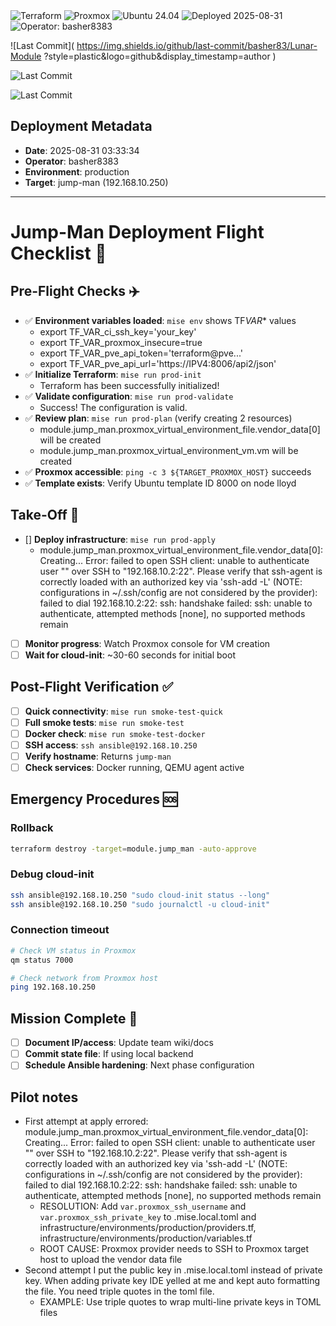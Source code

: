 <!-- Infrastructure Status Badges -->
<img src="https://img.shields.io/badge/Terraform-7B42BC?style=plastic&logo=terraform&logoColor=white" alt="Terraform" />
<img src="https://img.shields.io/badge/Proxmox-E57000?style=plastic&logo=proxmox&logoColor=white" alt="Proxmox" />
<img src="https://img.shields.io/badge/Ubuntu_24.04-E95420?style=plastic&logo=ubuntu&logoColor=white" alt="Ubuntu 24.04" />

<!-- Deployment Status -->
<img src="https://img.shields.io/badge/Deployed-2025--08--31-brightgreen?style=plastic&logo=github" alt="Deployed 2025-08-31" />
<img src="https://img.shields.io/badge/Operator-basher8383-blue?style=plastic&logo=github" alt="Operator: basher8383" />

<!-- Alternative: Markdown with line breaks for very long URLs -->

![Last Commit](
https://img.shields.io/github/last-commit/basher83/Lunar-Module
?style=plastic&logo=github&display_timestamp=author
)

<!-- Alternative: Simple HTML badge (most reliable) -->
<img src="https://img.shields.io/github/last-commit/basher83/Lunar-Module?style=plastic&logo=github&display_timestamp=author" alt="Last Commit" />

<!-- Alternative: Reference-style link -->

[Last Commit Badge]: https://img.shields.io/github/last-commit/basher83/Lunar-Module?style=plastic&logo=github&display_timestamp=author

![Last Commit][Last Commit Badge]

## Deployment Metadata

- **Date**: 2025-08-31 03:33:34
- **Operator**: basher8383
- **Environment**: production
- **Target**: jump-man (192.168.10.250)

---

# Jump-Man Deployment Flight Checklist 🚀

## Pre-Flight Checks ✈️

- ✅ **Environment variables loaded**: `mise env` shows TF*VAR*\* values
  - export TF_VAR_ci_ssh_key='your_key'
  - export TF_VAR_proxmox_insecure=true
  - export TF_VAR_pve_api_token='terraform@pve...'
  - export TF_VAR_pve_api_url='https://IPV4:8006/api2/json'
- ✅ **Initialize Terraform**: `mise run prod-init`
  - Terraform has been successfully initialized!
- ✅ **Validate configuration**: `mise run prod-validate`
  - Success! The configuration is valid.
- ✅ **Review plan**: `mise run prod-plan` (verify creating 2 resources)
  - module.jump_man.proxmox_virtual_environment_file.vendor_data[0] will be created
  - module.jump_man.proxmox_virtual_environment_vm.vm will be created
- ✅ **Proxmox accessible**: `ping -c 3 ${TARGET_PROXMOX_HOST}` succeeds
- ✅ **Template exists**: Verify Ubuntu template ID 8000 on node lloyd

## Take-Off 🛫

- [] **Deploy infrastructure**: `mise run prod-apply`
  - module.jump_man.proxmox_virtual_environment_file.vendor_data[0]: Creating... Error: failed to open SSH client: unable to authenticate user "" over SSH to "192.168.10.2:22". Please verify that ssh-agent is correctly loaded with an authorized key via 'ssh-add -L' (NOTE: configurations in ~/.ssh/config are not considered by the provider): failed to dial 192.168.10.2:22: ssh: handshake failed: ssh: unable to authenticate, attempted methods [none], no supported methods remain
- [ ] **Monitor progress**: Watch Proxmox console for VM creation
- [ ] **Wait for cloud-init**: ~30-60 seconds for initial boot

## Post-Flight Verification ✅

- [ ] **Quick connectivity**: `mise run smoke-test-quick`
- [ ] **Full smoke tests**: `mise run smoke-test`
- [ ] **Docker check**: `mise run smoke-test-docker`
- [ ] **SSH access**: `ssh ansible@192.168.10.250`
- [ ] **Verify hostname**: Returns `jump-man`
- [ ] **Check services**: Docker running, QEMU agent active

## Emergency Procedures 🆘

### Rollback

```bash
terraform destroy -target=module.jump_man -auto-approve
```

### Debug cloud-init

```bash
ssh ansible@192.168.10.250 "sudo cloud-init status --long"
ssh ansible@192.168.10.250 "sudo journalctl -u cloud-init"
```

### Connection timeout

```bash
# Check VM status in Proxmox
qm status 7000

# Check network from Proxmox host
ping 192.168.10.250
```

## Mission Complete 🎯

- [ ] **Document IP/access**: Update team wiki/docs
- [ ] **Commit state file**: If using local backend
- [ ] **Schedule Ansible hardening**: Next phase configuration

## Pilot notes

- First attempt at apply errored: module.jump_man.proxmox_virtual_environment_file.vendor_data[0]: Creating... Error: failed to open SSH client: unable to authenticate user "" over SSH to "192.168.10.2:22". Please verify that ssh-agent is correctly loaded with an authorized key via 'ssh-add -L' (NOTE: configurations in ~/.ssh/config are not considered by the provider): failed to dial 192.168.10.2:22: ssh: handshake failed: ssh: unable to authenticate, attempted methods [none], no supported methods remain
  - RESOLUTION: Add `var.proxmox_ssh_username` and `var.proxmox_ssh_private_key` to .mise.local.toml and infrastructure/environments/production/providers.tf, infrastructure/environments/production/variables.tf
  - ROOT CAUSE: Proxmox provider needs to SSH to Proxmox target host to upload the vendor data file
- Second attempt I put the public key in .mise.local.toml instead of private key. When adding private key IDE yelled at me and kept auto formatting the file. You need triple quotes in the toml file.
  - EXAMPLE: Use triple quotes to wrap multi-line private keys in TOML files
